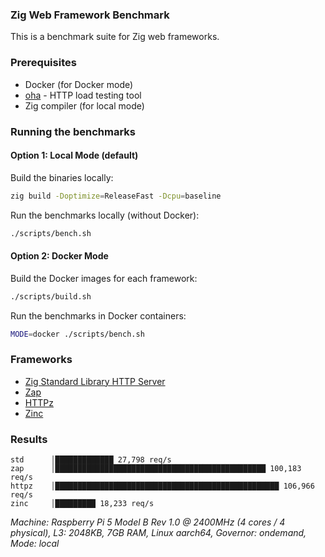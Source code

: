### Zig Web Framework Benchmark

This is a benchmark suite for Zig web frameworks.

### Prerequisites

- Docker (for Docker mode)
- [oha](https://github.com/hatoo/oha) - HTTP load testing tool
- Zig compiler (for local mode)

### Running the benchmarks



#### Option 1: Local Mode (default)

Build the binaries locally:
```bash
zig build -Doptimize=ReleaseFast -Dcpu=baseline
```

Run the benchmarks locally (without Docker):
```bash
./scripts/bench.sh
```

#### Option 2: Docker Mode

Build the Docker images for each framework:
```bash
./scripts/build.sh
```

Run the benchmarks in Docker containers:
```bash
MODE=docker ./scripts/bench.sh
```

### Frameworks

- [Zig Standard Library HTTP Server](https://ziglang.org/documentation/master/std/#std.http.Server)
- [Zap](https://github.com/zigzap/zap)
- [HTTPz](https://github.com/karlseguin/http.zig)
- [Zinc](https://github.com/zon-dev/zinc)

### Results

```
std      │█████████████ 27,798 req/s
zap      │███████████████████████████████████████████████ 100,183 req/s
httpz    │██████████████████████████████████████████████████ 106,966 req/s
zinc     │█████████ 18,233 req/s
```
*Machine: Raspberry Pi 5 Model B Rev 1.0 @ 2400MHz (4 cores / 4 physical), L3: 2048KB, 7GB RAM, Linux aarch64, Governor: ondemand, Mode: local*

